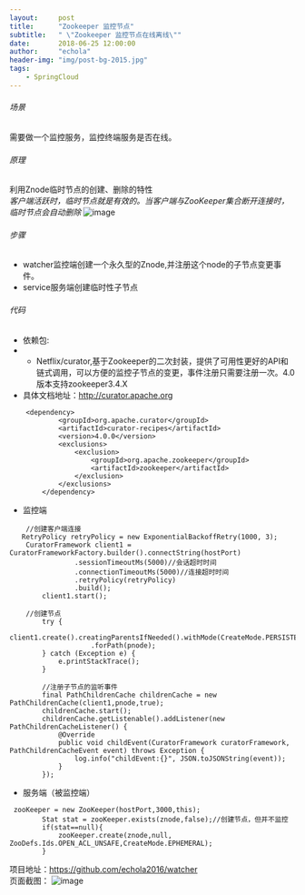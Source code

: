 ```yaml
---
layout:     post
title:      "Zookeeper 监控节点"
subtitle:   " \"Zookeeper 监控节点在线离线\""
date:       2018-06-25 12:00:00
author:     "echola"
header-img: "img/post-bg-2015.jpg"
tags:
    - SpringCloud
---
```


###### 场景
需要做一个监控服务，监控终端服务是否在线。
###### 原理  
利用Znode临时节点的创建、删除的特性    
*客户端活跃时，临时节点就是有效的。当客户端与ZooKeeper集合断开连接时，临时节点会自动删除*
![image](https://note.youdao.com/yws/public/resource/1f77183ecf1421a6d62d9e1af531ec88/xmlnote/F6C29C70FA5245B7A8D346CFD05A1AF0/11242)
###### 步骤
- watcher监控端创建一个永久型的Znode,并注册这个node的子节点变更事件。
- service服务端创建临时性子节点
###### 代码
- 依赖包:
- - Netflix/curator,基于Zookeeper的二次封装，提供了可用性更好的API和链式调用，可以方便的监控子节点的变更，事件注册只需要注册一次。4.0版本支持zookeeper3.4.X
- 具体文档地址：http://curator.apache.org

```
	<dependency>
			<groupId>org.apache.curator</groupId>
			<artifactId>curator-recipes</artifactId>
			<version>4.0.0</version>
			<exclusions>
				<exclusion>
					<groupId>org.apache.zookeeper</groupId>
					<artifactId>zookeeper</artifactId>
				</exclusion>
			</exclusions>
		</dependency>
```
- 监控端

```
    //创建客户端连接
   RetryPolicy retryPolicy = new ExponentialBackoffRetry(1000, 3);
    CuratorFramework client1 = CuratorFrameworkFactory.builder().connectString(hostPort)
                .sessionTimeoutMs(5000)//会话超时时间
                .connectionTimeoutMs(5000)//连接超时时间
                .retryPolicy(retryPolicy)
                .build();
        client1.start();
    
    //创建节点
        try {
            client1.create().creatingParentsIfNeeded().withMode(CreateMode.PERSISTENT)
                    .forPath(pnode);
        } catch (Exception e) {
            e.printStackTrace();
        }
        
        //注册子节点的监听事件
        final PathChildrenCache childrenCache = new PathChildrenCache(client1,pnode,true);
        childrenCache.start();
        childrenCache.getListenable().addListener(new PathChildrenCacheListener() {
            @Override
            public void childEvent(CuratorFramework curatorFramework, PathChildrenCacheEvent event) throws Exception {
                log.info("childEvent:{}", JSON.toJSONString(event));
            }
        });
```
- 服务端（被监控端）

```
 zooKeeper = new ZooKeeper(hostPort,3000,this);
        Stat stat = zooKeeper.exists(znode,false);//创建节点，但并不监控
        if(stat==null){
            zooKeeper.create(znode,null, ZooDefs.Ids.OPEN_ACL_UNSAFE,CreateMode.EPHEMERAL);
        }
```
项目地址：https://github.com/echola2016/watcher  
页面截图：
![image](https://note.youdao.com/yws/public/resource/1f77183ecf1421a6d62d9e1af531ec88/xmlnote/40F08B61E5E344F1A34864E42EEB4B73/11299)
